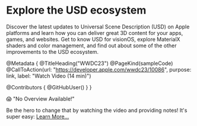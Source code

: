 # Explore the USD ecosystem

Discover the latest updates to Universal Scene Description (USD) on Apple platforms and learn how you can deliver great 3D content for your apps, games, and websites. Get to know USD for visionOS, explore MaterialX shaders and color management, and find out about some of the other improvements to the USD ecosystem.

@Metadata {
   @TitleHeading("WWDC23")
   @PageKind(sampleCode)
   @CallToAction(url: "https://developer.apple.com/wwdc23/10086", purpose: link, label: "Watch Video (14 min)")

   @Contributors {
      @GitHubUser(<replace this with your GitHub handle>)
   }
}

😱 "No Overview Available!"

Be the hero to change that by watching the video and providing notes! It's super easy:
 [Learn More…](https://wwdcnotes.github.io/WWDCNotes/documentation/wwdcnotes/contributing)
